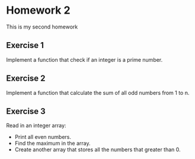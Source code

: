 # Homework 2

This is my second homework  
## Exercise 1
Implement a function that check if an integer is a prime number.  
## Exercise 2
Implement a function that calculate the sum of all odd numbers from 1 to n.  
## Exercise 3
Read in an integer array:  
- Print all even numbers.  
- Find the maximum in the array.  
- Create another array that stores all the numbers that greater than 0.  

